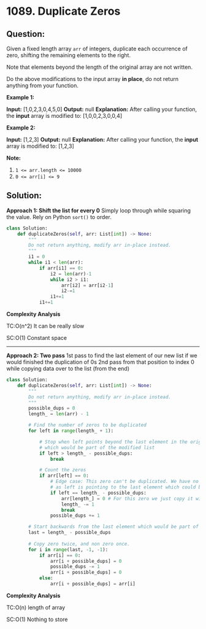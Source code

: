 
  

# 1089. Duplicate Zeros

  

  

## Question:


Given a fixed length array  `arr`  of integers, duplicate each occurrence of zero, shifting the remaining elements to the right.

Note that elements beyond the length of the original array are not written.

Do the above modifications to the input array  **in place**, do not return anything from your function.

**Example 1:**

**Input:** [1,0,2,3,0,4,5,0]
**Output:** null
**Explanation:** After calling your function, the **input** array is modified to: [1,0,0,2,3,0,0,4]

**Example 2:**

**Input:** [1,2,3]
**Output:** null
**Explanation:** After calling your function, the **input** array is modified to: [1,2,3]

**Note:**

1.  `1 <= arr.length <= 10000`
2.  `0 <= arr[i] <= 9`
## Solution:

  

**Approach 1: Shift the list for every 0**
Simply loop through while squaring the value. Rely on Python `sort()` to order.
```python
class Solution:
    def duplicateZeros(self, arr: List[int]) -> None:
        """
        Do not return anything, modify arr in-place instead.
        """
        i1 = 0
        while i1 < len(arr):
            if arr[i1] == 0:
                i2 = len(arr)-1
                while i2 > i1:
                    arr[i2] = arr[i2-1]
                    i2-=1
                i1+=1
            i1+=1
```

**Complexity Analysis**

  

TC:O(n^2) It can be really slow

  

SC:O(1) Constant space

---
**Approach 2: Two pass**
1st pass to find the last element of our new list if we would finished the duplication of 0s
2nd pass from that position to index 0 while copying data over to the list (from the end)
```python
class Solution:
    def duplicateZeros(self, arr: List[int]) -> None:
        """
        Do not return anything, modify arr in-place instead.
        """
        possible_dups = 0
        length_ = len(arr) - 1

        # Find the number of zeros to be duplicated
        for left in range(length_ + 1):

            # Stop when left points beyond the last element in the original list
            # which would be part of the modified list
            if left > length_ - possible_dups:
                break

            # Count the zeros
            if arr[left] == 0:
                # Edge case: This zero can't be duplicated. We have no more space,
                # as left is pointing to the last element which could be included  
                if left == length_ - possible_dups:
                    arr[length_] = 0 # For this zero we just copy it without duplication.
                    length_ -= 1
                    break
                possible_dups += 1

        # Start backwards from the last element which would be part of new list.
        last = length_ - possible_dups
        
        # Copy zero twice, and non zero once.
        for i in range(last, -1, -1):
            if arr[i] == 0:
                arr[i + possible_dups] = 0
                possible_dups -= 1
                arr[i + possible_dups] = 0
            else:
                arr[i + possible_dups] = arr[i]
```

**Complexity Analysis**

TC:O(n) length of array

  

SC:O(1) Nothing to store